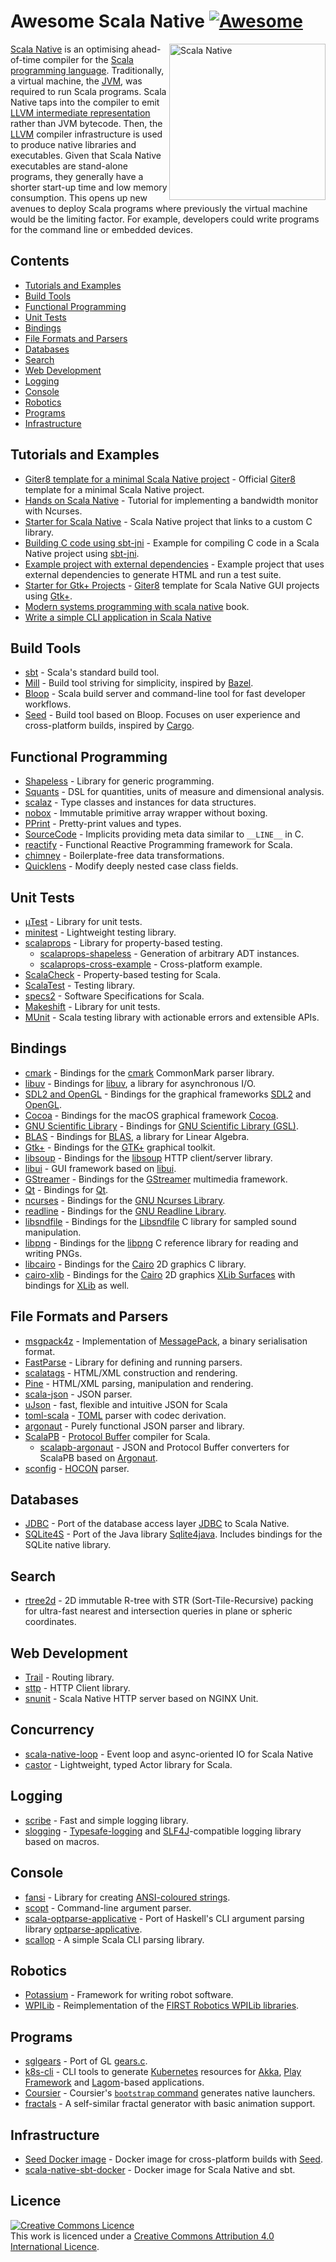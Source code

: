 # Awesome Scala Native [![Awesome](https://awesome.re/badge.svg)](https://awesome.re)
<a href="http://www.scala-native.org/"><img alt="Scala Native" align="right" width="250" height="250" src="logo.png"></a>

[Scala Native](http://www.scala-native.org/) is an optimising ahead-of-time compiler for the [Scala programming language](https://www.scala-lang.org/). Traditionally, a virtual machine, the [JVM](https://en.wikipedia.org/wiki/Java_virtual_machine), was required to run Scala programs. Scala Native taps into the compiler to emit [LLVM intermediate representation](http://llvm.org/docs/LangRef.html) rather than JVM bytecode. Then, the [LLVM](http://llvm.org/) compiler infrastructure is used to produce native libraries and executables. Given that Scala Native executables are stand-alone programs, they generally have a shorter start-up time and low memory consumption. This opens up new avenues to deploy Scala programs where previously the virtual machine would be the limiting factor. For example, developers could write programs for the command line or embedded devices.

## Contents
* [Tutorials and Examples](#tutorials-and-examples)
* [Build Tools](#build-tools)
* [Functional Programming](#functional-programming)
* [Unit Tests](#unit-tests)
* [Bindings](#bindings)
* [File Formats and Parsers](#file-formats-and-parsers)
* [Databases](#databases)
* [Search](#search)
* [Web Development](#web-development)
* [Logging](#logging)
* [Console](#console)
* [Robotics](#robotics)
* [Programs](#programs)
* [Infrastructure](#infrastructure)

## Tutorials and Examples
* [Giter8 template for a minimal Scala Native project](https://github.com/scala-native/scala-native.g8) - Official [Giter8](http://www.foundweekends.org/giter8/) template for a minimal Scala Native project.
* [Hands on Scala Native](https://github.com/MasseGuillaume/hands-on-scala-native) - Tutorial for implementing a bandwidth monitor with Ncurses.
* [Starter for Scala Native](https://github.com/GnaneshKunal/scala-native-starter) - Scala Native project that links to a custom C library.
* [Building C code using sbt-jni](https://github.com/nadavwr/scala-native-sbt-jni-example) - Example for compiling C code in a Scala Native project using [sbt-jni](https://github.com/jodersky/sbt-jni).
* [Example project with external dependencies](https://github.com/lihaoyi/scala-native-example-app) - Example project that uses external dependencies to generate HTML and run a test suite.
* [Starter for Gtk+ Projects](https://github.com/jokade/scalanative-gtk-seed.g8) - [Giter8](http://www.foundweekends.org/giter8/) template for Scala Native GUI projects using [Gtk+](https://developer.gnome.org/gtk3/stable/index.html).
* [Modern systems programming with scala native](https://pragprog.com/titles/rwscala/modern-systems-programming-with-scala-native/) book.
* [Write a simple CLI application in Scala Native](https://github.com/ItoYo16u/prettytable-native)
## Build Tools
* [sbt](https://www.scala-sbt.org/) - Scala's standard build tool.
* [Mill](https://github.com/lihaoyi/mill) - Build tool striving for simplicity, inspired by [Bazel](https://www.bazel.build/).
* [Bloop](https://github.com/scalacenter/bloop) - Scala build server and command-line tool for fast developer workflows.
* [Seed](https://github.com/tindzk/seed) - Build tool based on Bloop. Focuses on user experience and cross-platform builds, inspired by [Cargo](https://github.com/rust-lang/cargo).

## Functional Programming
* [Shapeless](https://github.com/milessabin/shapeless) - Library for generic programming.
* [Squants](https://github.com/typelevel/squants) - DSL for quantities, units of measure and dimensional analysis.
* [scalaz](https://github.com/scalaz/scalaz) - Type classes and instances for data structures.
* [nobox](https://github.com/xuwei-k/nobox) - Immutable primitive array wrapper without boxing.
* [PPrint](https://github.com/lihaoyi/PPrint) - Pretty-print values and types.
* [SourceCode](https://github.com/lihaoyi/sourcecode) - Implicits providing meta data similar to `__LINE__` in C.
* [reactify](https://github.com/outr/reactify) - Functional Reactive Programming framework for Scala.
* [chimney](https://github.com/scalalandio/chimney) - Boilerplate-free data transformations.
* [Quicklens](https://github.com/softwaremill/quicklens) - Modify deeply nested case class fields.

## Unit Tests
* [µTest](https://github.com/lihaoyi/utest) - Library for unit tests.
* [minitest](https://github.com/monix/minitest) - Lightweight testing library.
* [scalaprops](https://github.com/scalaprops/scalaprops) - Library for property-based testing.
  * [scalaprops-shapeless](https://github.com/scalaprops/scalaprops-shapeless) - Generation of arbitrary ADT instances.
  * [scalaprops-cross-example](https://github.com/scalaprops/scalaprops-cross-example) - Cross-platform example.
* [ScalaCheck](https://github.com/typelevel/scalacheck) - Property-based testing for Scala.
* [ScalaTest](https://github.com/scalatest/scalatest) - Testing library.
* [specs2](https://github.com/etorreborre/specs2) - Software Specifications for Scala.
* [Makeshift](https://github.com/nadavwr/makeshift) - Library for unit tests.
* [MUnit](https://github.com/scalameta/munit) - Scala testing library with actionable errors and extensible APIs.

## Bindings
* [cmark](https://github.com/sparsetech/cmark-scala) - Bindings for the [cmark](https://github.com/commonmark/cmark) CommonMark parser library.
* [libuv](https://github.com/TimothyKlim/scala-native-libuv) - Bindings for [libuv](https://github.com/libuv/libuv), a library for asynchronous I/O.
* [SDL2 and OpenGL](https://github.com/regb/scalanative-graphics-bindings) - Bindings for the graphical frameworks [SDL2](https://www.libsdl.org/) and [OpenGL](https://www.opengl.org).
* [Cocoa](https://github.com/jokade/scalanative-cocoa) - Bindings for the macOS graphical framework [Cocoa](https://en.wikipedia.org/wiki/Cocoa_(API)).
* [GNU Scientific Library](https://github.com/ruivieira/scala-gsl) - Bindings for [GNU Scientific Library (GSL)](https://www.gnu.org/software/gsl).
* [BLAS](https://github.com/ekrich/sblas) - Bindings for [BLAS](http://www.netlib.org/blas/), a library for Linear Algebra.
* [Gtk+](https://github.com/jokade/scalanative-gtk) - Bindings for the [GTK+](https://www.gtk.org/) graphical toolkit.
* [libsoup](https://github.com/jokade/scalanative-libsoup) - Bindings for the [libsoup](https://wiki.gnome.org/Projects/libsoup) HTTP client/server library.
* [libui](https://github.com/lolgab/scalaui) - GUI framework based on [libui](https://github.com/andlabs/libui).
* [GStreamer](https://github.com/jokade/scalanative-gstreamer) - Bindings for the [GStreamer](https://gstreamer.freedesktop.org) multimedia framework.
* [Qt](https://github.com/jokade/scalanative-qt5) - Bindings for [Qt](https://www.qt.io).
* [ncurses](https://github.com/edadma/ncurses) - Bindings for the [GNU Ncurses Library](https://www.gnu.org/software/ncurses/).
* [readline](https://github.com/edadma/readline) - Bindings for the [GNU Readline Library](https://www.gnu.org/software/readline/).
* [libsndfile](https://github.com/edadma/libsndfile) - Bindings for the [Libsndfile](https://tiswww.cwru.edu/php/chet/libsndfile/rltop.html) C library for sampled sound manipulation.
* [libpng](https://github.com/edadma/libpng) - Bindings for the [libpng](http://www.libpng.org/) C reference library for reading and writing PNGs.
* [libcairo](https://github.com/edadma/libcairo) - Bindings for the [Cairo](https://www.cairographics.org/) 2D graphics C library.
* [cairo-xlib](https://github.com/edadma/cairo-xlib) - Bindings for the [Cairo](https://www.cairographics.org/) 2D graphics [XLib Surfaces](https://www.cairographics.org/manual/cairo-XLib-Surfaces.html) with bindings for [XLib](https://www.x.org/releases/current/doc/libX11/libX11/libX11.html) as well.

## File Formats and Parsers
* [msgpack4z](https://github.com/msgpack4z/msgpack4z-native) - Implementation of [MessagePack](https://msgpack.org/), a binary serialisation format.
* [FastParse](https://github.com/lihaoyi/fastparse) - Library for defining and running parsers.
* [scalatags](https://github.com/lihaoyi/scalatags) - HTML/XML construction and rendering.
* [Pine](https://github.com/sparsetech/pine) - HTML/XML parsing, manipulation and rendering.
* [scala-json](https://github.com/MediaMath/scala-json) - JSON parser.
* [uJson](http://www.lihaoyi.com/upickle/#uJson) - fast, flexible and intuitive JSON for Scala
* [toml-scala](https://github.com/sparsetech/toml-scala) - [TOML](https://github.com/toml-lang/toml) parser with codec derivation.
* [argonaut](https://github.com/argonaut-io/argonaut) - Purely functional JSON parser and library.
* [ScalaPB](https://github.com/scalapb/ScalaPB) - [Protocol Buffer](https://developers.google.com/protocol-buffers/) compiler for Scala.
  * [scalapb-argonaut](https://github.com/scalapb-json/scalapb-argonaut) - JSON and Protocol Buffer converters for ScalaPB based on [Argonaut](http://argonaut.io).
* [sconfig](https://github.com/ekrich/sconfig) - [HOCON](https://github.com/ekrich/sconfig/blob/master/docs/original/HOCON.md) parser.

## Databases
* [JDBC](https://github.com/jokade/scalanative-jdbc) - Port of the database access layer [JDBC](https://en.wikipedia.org/wiki/Java_Database_Connectivity) to Scala Native.
* [SQLite4S](https://github.com/david-bouyssie/sqlite4s) - Port of the Java library [Sqlite4java](https://bitbucket.org/almworks/sqlite4java). Includes bindings for the SQLite native library.

## Search
* [rtree2d](https://github.com/plokhotnyuk/rtree2d) - 2D immutable R-tree with STR (Sort-Tile-Recursive) packing for ultra-fast nearest and intersection queries in plane or spheric coordinates.

## Web Development
* [Trail](https://github.com/sparsetech/trail) - Routing library.
* [sttp](https://github.com/softwaremill/sttp) - HTTP Client library.
* [snunit](https://github.com/lolgab/snunit) - Scala Native HTTP server based on NGINX Unit.

## Concurrency
* [scala-native-loop](https://github.com/scala-native/scala-native-loop) - Event loop and async-oriented IO for Scala Native
* [castor](https://github.com/lihaoyi/castor) - Lightweight, typed Actor library for Scala.

## Logging
* [scribe](https://github.com/outr/scribe) - Fast and simple logging library.
* [slogging](https://github.com/jokade/slogging) - [Typesafe-logging](https://github.com/lightbend/scala-logging) and [SLF4J](https://www.slf4j.org/)-compatible logging library based on macros.

## Console
* [fansi](https://github.com/lihaoyi/fansi) - Library for creating [ANSI-coloured strings](https://en.wikipedia.org/wiki/ANSI_escape_code).
* [scopt](https://github.com/scopt/scopt) - Command-line argument parser.
* [scala-optparse-applicative](https://github.com/xuwei-k/optparse-applicative) - Port of Haskell's CLI argument parsing library [optparse-applicative](https://hackage.haskell.org/package/optparse-applicative).
* [scallop](https://github.com/scallop/scallop) - A simple Scala CLI parsing library.

## Robotics
* [Potassium](https://github.com/Team846/potassium) - Framework for writing robot software.
* [WPILib](https://github.com/Team846/scala-native-wpilib) - Reimplementation of the [FIRST Robotics WPILib libraries](http://first.wpi.edu/FRC/roborio/release/docs/java/).

## Programs
* [sglgears](https://github.com/Milyardo/sglgears) - Port of GL [gears.c](https://github.com/JoakimSoderberg/mesademos/blob/master/src/xdemos/glxgears.c).
* [k8s-cli](https://github.com/fsat/k8s-cli) - CLI tools to generate [Kubernetes](https://kubernetes.io/) resources for [Akka](https://akka.io/), [Play Framework](https://www.playframework.com/) and [Lagom](https://www.lagomframework.com/)-based applications.
* [Coursier](https://github.com/coursier/coursier) - Coursier's [`bootstrap` command](https://get-coursier.io/docs/cli-native-bootstrap) generates native launchers.
* [fractals](https://github.com/Rusty-Bike/fractals) - A self-similar fractal generator with basic animation support.

## Infrastructure
* [Seed Docker image](https://hub.docker.com/r/tindzk/seed/tags) - Docker image for cross-platform builds with [Seed](https://github.com/tindzk/seed).
* [scala-native-sbt-docker](https://github.com/ScalaWilliam/scala-native-sbt-docker) - Docker image for Scala Native and sbt.

## Licence
<a rel="licence" href="http://creativecommons.org/licenses/by/4.0/"><img alt="Creative Commons Licence" style="border-width:0" src="https://mirrors.creativecommons.org/presskit/buttons/88x31/svg/by.svg" /></a><br />This work is licenced under a <a rel="licence" href="http://creativecommons.org/licenses/by/4.0/">Creative Commons Attribution 4.0 International Licence</a>.
